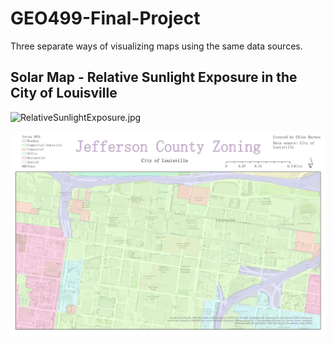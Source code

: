 # GEO499-Final-Project
Three separate ways of visualizing maps using the same data sources. 

## Solar Map - Relative Sunlight Exposure in the City of Louisville

![RelativeSunlightExposure.jpg](RelativeSunlightExposure.jpg)

![JeffersonCountyZoning.jpg](JeffersonCountyZoning.jpg)

